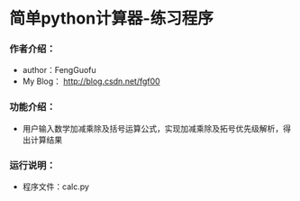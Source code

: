 # 简单python计算器-练习程序

### 作者介绍：

- author：FengGuofu
- My Blog：  http://blog.csdn.net/fgf00

### 功能介绍：

- 用户输入数学加减乘除及括号运算公式，实现加减乘除及拓号优先级解析，得出计算结果

### 运行说明：

- 程序文件：calc.py

